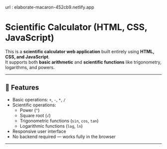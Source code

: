 url : elaborate-macaron-452cb9.netlify.app

# Scientific Calculator (HTML, CSS, JavaScript)

This is a **scientific calculator web application** built entirely using **HTML, CSS, and JavaScript**.  
It supports both **basic arithmetic** and **scientific functions** like trigonometry, logarithms, and powers.

---

## 🚀 Features
- Basic operations: `+`, `-`, `*`, `/`
- Scientific operations:
  - Power (`^`)
  - Square root (`√`)
  - Trigonometric functions (`sin`, `cos`, `tan`)
  - Logarithmic functions (`log`, `ln`)
- Responsive user interface
- No backend required — works fully in the browser

---



